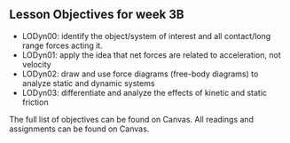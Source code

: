 ## Lesson Objectives for week 3B

* LODyn00: identify the object/system of interest and all contact/long range forces acting it. 
* LODyn01: apply the idea that net forces are related to acceleration, not velocity 
* LODyn02: draw and use force diagrams (free-body diagrams) to analyze static and dynamic systems 
* LODyn03: differentiate and analyze the effects of kinetic and static friction 

The full list of objectives can be found on Canvas. All readings and assignments can be found on Canvas.




